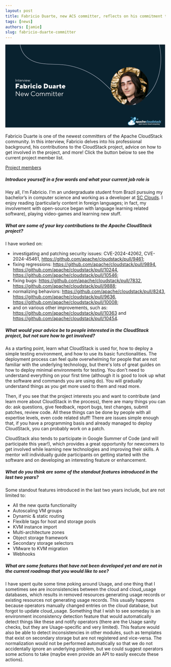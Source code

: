 ```yaml
---
layout: post
title: Fabricio Duarte, new ACS committer, reflects on his commitment to the CloudStack project
tags: [news]
authors: [jamie]
slug: fabricio-duarte-committer
---
```


![](header.png "Blog Header Image")

Fabricio Duarte is one of the newest committers of the Apache
CloudStack community. In this interview, Fabricio delves into his
professional background, his contributions to the CloudStack project,
advice on how to get involved in the project, and more! Click the
button below to see the current project member list.

<!-- truncate -->

<div class="col col-3 col-lg text-center">
<a class="button button--primary" href="https://cloudstack.apache.org/who" target="_blank">Project members</a>
</div>

##### Introduce yourself in a few words and what your current job role is

Hey all, I'm Fabricio. I'm an undergraduate student from Brazil
pursuing my bachelor’s in computer science and working as a developer
at [SC Clouds](https://scclouds.com.br/). I enjoy reading
(particularly content in foreign languages; in fact, my involvement
with open-source began with language learning related software),
playing video-games and learning new stuff.

##### What are some of your key contributions to the Apache CloudStack project?

I have worked on:
- investigating and patching security issues: CVE-2024-42062, CVE-2024-45461, https://github.com/apache/cloudstack/pull/9461;
- fixing regressions:
https://github.com/apache/cloudstack/pull/9894, https://github.com/apache/cloudstack/pull/10244, https://github.com/apache/cloudstack/pull/10546;
- fixing bugs:
https://github.com/apache/cloudstack/pull/7832, https://github.com/apache/cloudstack/pull/9888;
- normalizing behaviors:
https://github.com/apache/cloudstack/pull/8243, https://github.com/apache/cloudstack/pull/9636, https://github.com/apache/cloudstack/pull/10008;
- and on various other improvements, such as:
https://github.com/apache/cloudstack/pull/10363 and https://github.com/apache/cloudstack/pull/10454.

##### What would your advice be to people interested in the CloudStack project, but not sure how to get involved?

As a starting point, learn what CloudStack is used for, how to deploy
a simple testing environment, and how to use its basic
functionalities. The deployment process can feel quite overwhelming
for people that are not familiar with the underlying technology, but
there's lots of great guides on how to deploy minimal environments for
testing. You don't need to understand everything on your first time
(although it is good to look up what the software and commands you are
using do). You will gradually understand things as you get more used
to them and read more.

Then, if you see that the project interests you and want to contribute
(and learn more about CloudStack in the process), there are many
things you can do: ask questions, give feedback, report bugs, test
changes, submit patches, review code. All these things can be done by
people with all expertise levels, even code related stuff! There are
issues simple enough that, if you have a programming basis and already
managed to deploy CloudStack, you can probably work on a patch.

CloudStack also tends to participate in Google Summer of Code (and
will participate this year!), which provides a great opportunity for
newcomers to get involved while learning new technologies and
improving their skills. A mentor will individually guide participants
on getting started with the software and on developing an interesting
feature or enhancement.

##### What do you think are some of the standout features introduced in the last two years?

Some standout features introduced in the last two years include, but are not limited to:

- All the new quota functionality
- Autoscaling VM groups
- Dynamic & static routing
- Flexible tags for host and storage pools
- KVM instance import
- Multi-architecture zones
- Object storage framework
- Secondary storage selectors
- VMware to KVM migration
- Webhooks

##### What are some features that have not been developed yet and are not in the current roadmap that you would like to see?

I have spent quite some time poking around Usage, and one thing that I
sometimes see are inconsistencies between the cloud and cloud_usage
databases, which results in removed resources generating usage records
or existing resources not generating usage records. This usually
happens because operators manually changed entries on the cloud
database, but forgot to update cloud_usage. Something that I wish to
see someday is an environment inconsistency detection feature that
would automatically detect things like these and notify operators
(there are the Usage sanity checks, but they are Usage-specific and
very limited). This feature would also be able to detect
inconsistencies in other modules, such as templates that exist on
secondary storage but are not registered and vice-versa. The
normalization would not be performed automatically so that we do not
accidentally ignore an underlying problem, but we could suggest
operators some actions to take (maybe even provide an API to easily
execute these actions).
